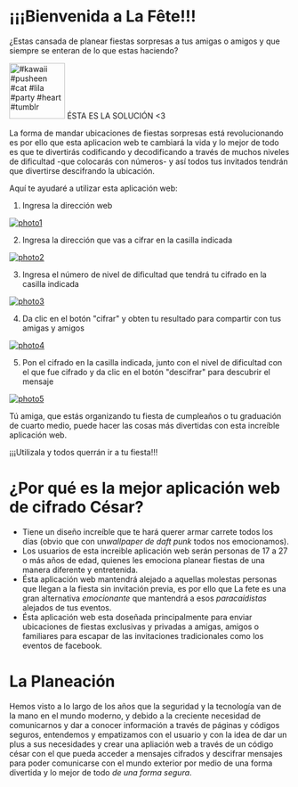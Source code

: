 # ¡¡¡Bienvenida a La Fête!!! #
¿Estas cansada de planear fiestas sorpresas a tus amigas o amigos y que siempre se enteran de lo que estas haciendo?

  <a href="https://picsart.com/i/sticker-kawaii-pusheen-cat-lila-party-heart-tumblr-244265626003212?hl=es&amp;hl=es" class="pa-embeded-image"><img src="https://cdn160.picsart.com/upscale-244265626003212.png" data-id="244265626003212" data-size="medium" data-head="1" data-foot="1" alt="#kawaii #pusheen #cat #lila #party #heart #tumblr" width="100px" height="100px" ></a> ÉSTA ES LA SOLUCIÓN <3

La forma de mandar ubicaciones de fiestas sorpresas está revolucionando es por ello que esta aplicacion web te cambiará la vida y lo mejor de todo es que te divertirás codificando y decodificando a través de muchos niveles de dificultad -que colocarás con números- y así todos tus invitados tendrán que divertirse descifrando la ubicación.



Aquí te ayudaré a utilizar esta aplicación web:

1. Ingresa la dirección web 

<a href="https://ibb.co/hXQbYkZ"><img src="https://i.ibb.co/k3bjmp9/photo1.png" alt="photo1" border="0"></a>

2. Ingresa la dirección que vas a cifrar en la casilla indicada

<a href="https://ibb.co/M96ZMh3"><img src="https://i.ibb.co/52FGB9f/photo2.png" alt="photo2" border="0"></a>

3. Ingresa el número de nivel de dificultad que tendrá tu cifrado en la casilla indicada

<a href="https://ibb.co/wKRq1sq"><img src="https://i.ibb.co/THkG5LG/photo3.png" alt="photo3" border="0"></a>

4. Da clic en el botón "cifrar" y obten tu resultado para compartir con tus amigas y amigos

<a href="https://ibb.co/Vwmx86C"><img src="https://i.ibb.co/tLXz5R2/photo4.png" alt="photo4" border="0"></a>

5. Pon el cifrado en la casilla indicada, junto con el nivel de dificultad con el que fue cifrado y da clic en el botón "descifrar" para descubrir el mensaje

<a href="https://ibb.co/37p1d4F"><img src="https://i.ibb.co/g3Sy9mW/photo5.png" alt="photo5" border="0"></a>


Tú amiga, que estás organizando tu fiesta de cumpleaños o tu graduación de cuarto medio, puede hacer las cosas más divertidas con esta increíble aplicación web.

¡¡¡Utilizala y todos querrán ir a tu fiesta!!!

# ¿Por qué es la mejor aplicación web de cifrado César? #

* Tiene un diseño increíble que te hará querer armar carrete todos los días (obvio que con un*wallpaper de daft punk* todos nos emocionamos).
* Los usuarios de esta increible aplicación web serán personas de 17 a 27 o más años de edad, quienes les emociona planear fiestas de una manera diferente y entretenida.
* Ésta aplicación web mantendrá alejado a aquellas molestas personas que llegan a la fiesta sin invitación previa, es por ello que La fete es una gran alternativa *emocionante* que mantendrá a esos *paracaídistas* alejados de tus eventos.
* Ésta aplicación web esta doseñada principalmente para enviar ubicaciones de fiestas exclusivas y privadas a amigas, amigos o familiares para escapar de las invitaciones tradicionales como los eventos de facebook.


# La Planeación #

Hemos visto a lo largo de los años que la seguridad y la tecnología van de la mano en el mundo moderno, y debido a la creciente necesidad de comunicarnos y dar a conocer información a través de páginas y códigos seguros, entendemos y empatizamos con el usuario y con la idea de dar un plus a sus necesidades y crear una apliación web a través de un código césar con el que pueda acceder a mensajes cifrados y descifrar mensajes para poder comunicarse con el mundo exterior por medio de una forma divertida y lo mejor de todo *de una forma segura*.
